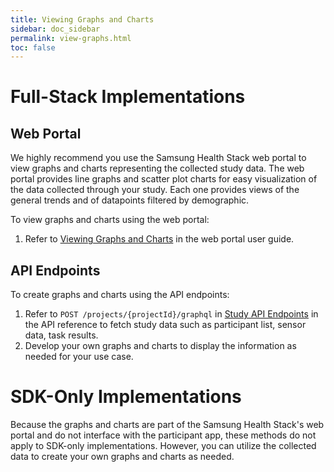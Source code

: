 ```yaml
---
title: Viewing Graphs and Charts
sidebar: doc_sidebar
permalink: view-graphs.html
toc: false
---
```


# Full-Stack Implementations

## Web Portal

We highly recommend you use the Samsung Health Stack web portal to view graphs and charts representing the collected study data. The web portal provides line graphs and scatter plot charts for easy visualization of the data collected through your study. Each one provides views of the general trends and of datapoints filtered by demographic.

To view graphs and charts using the web portal:

1. Refer to [Viewing Graphs and Charts](../../portal-guide/results-analysis/viewing-graphs.md) in the web portal user guide.

## API Endpoints

To create graphs and charts using the API endpoints:

1. Refer to `POST /projects/{projectId}/graphql` in [Study API Endpoints](../../api-reference/study-api-endpoints.md) in the API reference to fetch study data such as participant list, sensor data, task results.
2. Develop your own graphs and charts to display the information as needed for your use case.

# SDK-Only Implementations

Because the graphs and charts are part of the Samsung Health Stack's web portal and do not interface with the participant app, these methods do not apply to SDK-only implementations. However, you can utilize the collected data to create your own graphs and charts as needed.